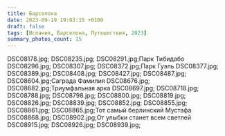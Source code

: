 ```yaml
---
title: Барселона
date: 2023-09-19 19:03:15 +0100
draft: false
tags: [Испания, Барселона, Путешествия, 2023]
summary_photos_count: 15
---
```

DSC08178.jpg;
DSC08235.jpg;
DSC08291.jpg;Парк Тибидабо
DSC08296.jpg;
DSC08307.jpg;
DSC08372.jpg;Парк Гуэль
DSC08377.jpg;
DSC08389.jpg;
DSC08408.jpg;
DSC08427.jpg;
DSC08487.jpg;
DSC08604.jpg;Саграда Фамилия
DSC08676.jpg;
DSC08682.jpg;Триумфальная арка
DSC08697.jpg;
DSC08718.jpg;
DSC08788.jpg;
DSC08798.jpg;
DSC08800.jpg;
DSC08819.jpg;
DSC08826.jpg;
DSC08839.jpg;
DSC08852.jpg;
DSC08855.jpg;
DSC08861.jpg;
DSC08865.jpg;Тот самый берлинский Мустафа
DSC08868.jpg;
DSC08902.jpg;От улыбки станет всем светлей
DSC08915.jpg;
DSC08926.jpg;
DSC08939.jpg;